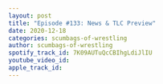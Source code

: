 ```yaml
---
layout: post
title: "Episode #133: News & TLC Preview"
date: 2020-12-18
categories: scumbags-of-wrestling
author: scumbags-of-wrestling
spotify_track_id: 7K09AUTuQcCBIhgLdiJlIU
youtube_video_id: 
apple_track_id: 
---
```


